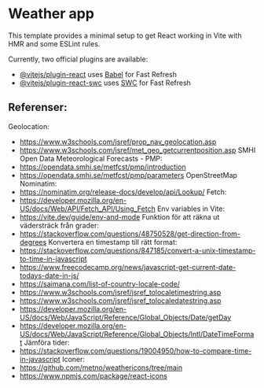 # Weather app

This template provides a minimal setup to get React working in Vite with HMR and some ESLint rules.

Currently, two official plugins are available:

- [@vitejs/plugin-react](https://github.com/vitejs/vite-plugin-react/blob/main/packages/plugin-react/README.md) uses [Babel](https://babeljs.io/) for Fast Refresh
- [@vitejs/plugin-react-swc](https://github.com/vitejs/vite-plugin-react-swc) uses [SWC](https://swc.rs/) for Fast Refresh

## Referenser:
Geolocation:
- https://www.w3schools.com/jsref/prop_nav_geolocation.asp
- https://www.w3schools.com/jsref/met_geo_getcurrentposition.asp
SMHI Open Data Meteorological Forecasts - PMP:
- https://opendata.smhi.se/metfcst/pmp/introduction
- https://opendata.smhi.se/metfcst/pmp/parameters
OpenStreetMap Nominatim: 
- https://nominatim.org/release-docs/develop/api/Lookup/
Fetch:
- https://developer.mozilla.org/en-US/docs/Web/API/Fetch_API/Using_Fetch
Env variables in Vite:
- https://vite.dev/guide/env-and-mode
Funktion för att räkna ut vädersträck från grader:
- https://stackoverflow.com/questions/48750528/get-direction-from-degrees
Konvertera en timestamp till rätt format:
- https://stackoverflow.com/questions/847185/convert-a-unix-timestamp-to-time-in-javascript
- https://www.freecodecamp.org/news/javascript-get-current-date-todays-date-in-js/
- https://saimana.com/list-of-country-locale-code/
- https://www.w3schools.com/jsref/jsref_tolocaletimestring.asp
- https://www.w3schools.com/jsref/jsref_tolocaledatestring.asp
- https://developer.mozilla.org/en-US/docs/Web/JavaScript/Reference/Global_Objects/Date/getDay
- https://developer.mozilla.org/en-US/docs/Web/JavaScript/Reference/Global_Objects/Intl/DateTimeFormat
Jämföra tider:
- https://stackoverflow.com/questions/19004950/how-to-compare-time-in-javascript
Iconer:
- https://github.com/metno/weathericons/tree/main
- https://www.npmjs.com/package/react-icons
